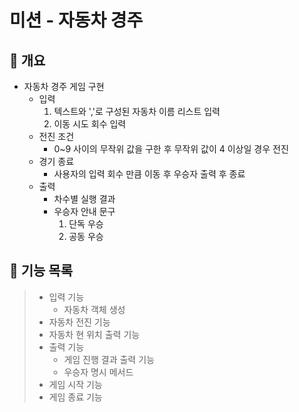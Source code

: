 # 미션 - 자동차 경주

## 🚀 개요
- 자동차 경주 게임 구현
  - 입력
    1. 텍스트와 ','로 구성된 자동차 이름 리스트 입력
    2. 이동 시도 회수 입력
  - 전진 조건
    - 0~9 사이의 무작위 값을 구한 후 무작위 값이 4 이상일 경우 전진
  - 경기 종료
    - 사용자의 입력 회수 만큼 이동 후 우승자 출력 후 종료
  - 출력
    - 차수별 실행 결과
    - 우승자 안내 문구
      1. 단독 우승
      2. 공동 우승
## 🚀 기능 목록
> - 입력 기능
>   - 자동차 객체 생성
> - 자동차 전진 기능
> - 자동차 현 위치 출력 기능
> - 출력 기능
>   - 게임 진행 결과 출력 기능
>   - 우승자 명시 메서드
> - 게임 시작 기능
> - 게임 종료 기능

